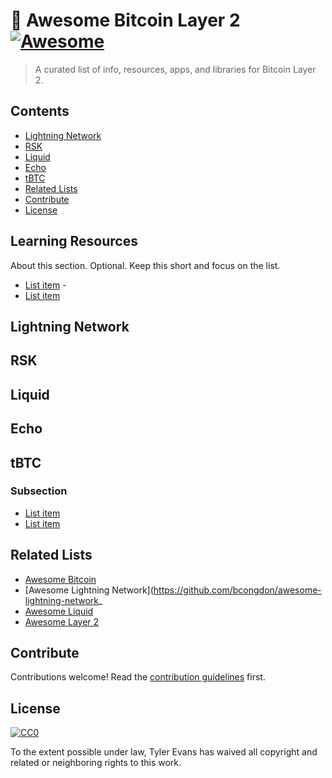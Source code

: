# :sparkler: Awesome Bitcoin Layer 2 [![Awesome](https://awesome.re/badge.svg)](https://awesome.re)

> A curated list of info, resources, apps, and libraries for Bitcoin Layer 2.

## Contents

- [Lightning Network](#lightning-network)
- [RSK](#RSK)
- [Liquid](#liquid)
- [Echo](#echo)
- [tBTC](#tbtc)
- [Related Lists](#related-lists)
- [Contribute](#contributed)
- [License](#license)


## Learning Resources

About this section. Optional. Keep this short and focus on the list.

- [List item](http://example.com) -
- [List item](http://example.com)

## Lightning Network

## RSK

## Liquid

## Echo

## tBTC

### Subsection

- [List item](http://example.com)
- [List item](http://example.com)

## Related Lists

- [Awesome Bitcoin](https://github.com/igorbarinov/awesome-bitcoin#readme)
- [Awesome Lightning Network](https://github.com/bcongdon/awesome-lightning-network_
- [Awesome Liquid](https://github.com/valerio-vaccaro/awesome-liquid)
- [Awesome Layer 2](https://github.com/Awesome-Layer-2/awesome-layer-2)


## Contribute

Contributions welcome! Read the [contribution guidelines](contributing.md) first.


## License

[![CC0](https://mirrors.creativecommons.org/presskit/buttons/88x31/svg/cc-zero.svg)](https://creativecommons.org/publicdomain/zero/1.0)

To the extent possible under law, Tyler Evans has waived all copyright and related or neighboring rights to this work.
